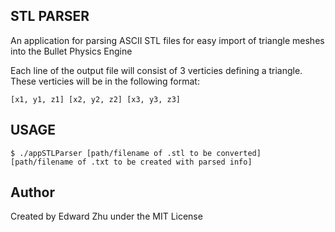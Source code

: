 STL PARSER
------------
An application for parsing ASCII STL files for easy import of triangle meshes into the Bullet Physics Engine

Each line of the output file will consist of 3 verticies defining a triangle. These verticies will be in the following format: 

    [x1, y1, z1] [x2, y2, z2] [x3, y3, z3]

USAGE
-----------
    $ ./appSTLParser [path/filename of .stl to be converted] [path/filename of .txt to be created with parsed info]

Author
-----------
Created by Edward Zhu under the MIT License
